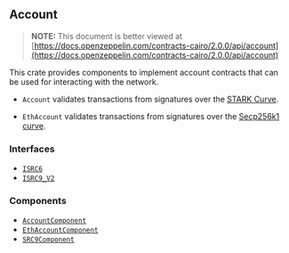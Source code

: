 ## Account

> **NOTE:** This document is better viewed at [https://docs.openzeppelin.com/contracts-cairo/2.0.0/api/account](https://docs.openzeppelin.com/contracts-cairo/2.0.0/api/account)

This crate provides components to implement account contracts that can be used for interacting with the network.

- `Account` validates transactions from signatures over the
[STARK Curve](https://docs.starknet.io/architecture-and-concepts/cryptography/#the_stark_curve).

- `EthAccount` validates transactions from signatures over the
[Secp256k1 curve](https://en.bitcoin.it/wiki/Secp256k1).

### Interfaces

- [`ISRC6`](https://docs.openzeppelin.com/contracts-cairo/2.0.0/api/account#ISRC6)
- [`ISRC9_V2`](https://docs.openzeppelin.com/contracts-cairo/2.0.0/api/account#ISRC9_V2)

### Components

- [`AccountComponent`](https://docs.openzeppelin.com/contracts-cairo/2.0.0/api/account#AccountComponent)
- [`EthAccountComponent`](https://docs.openzeppelin.com/contracts-cairo/2.0.0/api/account#EthAccountComponent)
- [`SRC9Component`](https://docs.openzeppelin.com/contracts-cairo/2.0.0/api/account#SRC9Component)
